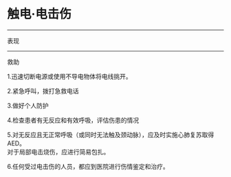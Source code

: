 # 触电·电击伤

---



表现

---

救助

1.迅速切断电源或使用不导电物体将电线挑开。

2.紧急呼叫，拨打急救电话

3.做好个人防护

4.检查患者有无反应和有效呼吸，评估伤患的情况

5.对无反应且无正常呼吸（或同时无法触及颈动脉），应及时实施心肺复苏取得AED。  
对于局部电击烧伤，应进行简易包扎。

6.任何受过电击伤的人员，都应到医院进行伤情鉴定和治疗。



